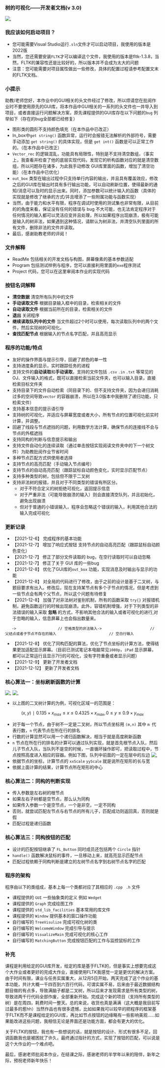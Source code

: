 ### 树的可视化——开发者文档(v 3.0)

![,](https://ice.sjtu.edu.cn/api/attachments/2224800)

### 我应该如何启动项目？
- 您可能需要Visual Studio运行`.sln`文件才可以启动项目，我使用的版本是2022版
- 当然，您还需要安装`FLTK`才可以编译这个文件，我使用的版本是fltk-1.3.8，当然，FLTK的兼容性还是比较好的，所以版本并不会成为太大的问题
- 注意：您可能需要对项目属性做出一些修改，具体的配置过程请参考配置文末的FLTK文档。

### 小提示

助教/老师您好，本作业中的GUI相关的头文件经过了修改，所以烦请您在批阅作业时不要使用原先的GUI库，将本作品中GUI相关的一系列的头文件也一并导入到项目，或者直接运行问题解决方案，原先课程提供的GUI库存在以下问题的`bug` 列举如下（存在的bug全部都已经修复）

- 图形类的圆形不支持颜色填充（在本作品中已改正）
- In_box中`get string()` 函数异常，运行时会报错无法解析的外部符号，需要手动添加 `get string()` 的具体实现，但是 `get int()` 函数是可以正常工作的。（在本作品中已改正）
- `Vector_rec` 的逻辑混乱，功能具有局限性，特别是不支持清空数组，（事实上，我查看并检查了他的底层实现代码，发现它的析构函数对应的就是清空数组，所以问题存在诸多，为此我手动修改 GUI库里面的函数，增加了清空功能）（在本作品中已优化）
- `out_box` 类型在输出过程中只支持单行内容的输出，并且具有覆盖效应，修改之后的GUI库在输出时具有多行输出功能，可以自动刷新位置，使得最新的通知/消息可以及时的显示出来。同时，添加参数可以统计输入的函数（具体的实现就是修改了继承的方式/并且增添了一些附属功能与函数实现）
- 当然，由于能力和水平有限，程序在调试时使用的测试集也非常有限，从目前的的角度来看，保证没有任何的错误与 bug 不大可能，也无法肯定程序对于任何情况的输入都可以灵活应变并且处理，所以如果程序出现崩溃，极有可能是输入的树非法，如果遇到这种情况，请默认为树非法，并清空队列里面的所有文件，删除非法的文件并读取。
- 最后，感谢助教老师的评阅！

### 文件解释

- ReadMe 包括相关的开发文档与构图，屏幕像素的基本参数适配
- Program 包括测试样例与程序，您可以直接利用里面的`exe`程序测试
- Project 代码，您可以在这里审阅本作业的实现代码

### 按钮名词解释

- **清空数据** 清空所有队列中的文件
- **手动读取文件** 根据目录输入框中的目录，检索相关的文件
- **自动读取文件** 根据当前所在的目录，检索相关的文件
- **退出** 关闭程序
- **继续读取队列中的文件** 当文件超过2个时可以使用，每次读取队列中的两个文件，然后实现树的可视化。
- **查找匹配节点** 根据输入的节点名字匹配，并且高亮显示

### 程序的功能/特点

- 友好的操作界面与提示引导，回避了颜色的单一性
- 支持进度条的显示，实时跟踪任务的进程
- 支持文件的**自动读取**和**手动读取**，支持的文件包括 `.csv` `.in` `.txt` 等常见的OJ、文件输入的格式，既可以直接检索当前文件夹，也可以输入目录，直接检索目标文件夹
- 支持目录下的文件自动检索（同目录下的、但不支持文件夹，因为会递归消耗过多的空间导致`vector` 的容器崩溃，所以在3.0版本中我删除了递归功能，只检索文件）
- 支持基本信息的提示语引导
- 支持树的可视化，并适应与屏幕宽度或者大小，所有节点的位置可视化前实时计算，并调整。
- 回避了线段与节点遮挡的问题，利用数学方法计算，确保节点的连接线不会与节点的外框遮挡
- 支持同构的判断与信息提示和输出
- 支持文件自动化的连续读取（通过单击按钮实现阅读文件夹中的下一个树文件）为助教批阅作业节省时间
- 多种节点匹配方式供使用者选择
- 支持节点的高亮匹配（手动输入节点编号）
- 支持节点的自动高亮匹配（跟踪鼠标自动颜色变化，实时显示匹配节点）
- 支持多种类型的树，包括但不限于二叉树
- 支持非法树的报错，并且对于不同类型的错误有所区分。
  - 对于不符合定义的树拒绝可视化，返回提示信息
  - 对于严重非法（可能导致崩溃的输入）则会直接清空队列，并且初始化，避免出现崩溃
  - 但对于普通的小错误输入，程序会忽略这个错误的输入，利用其他合法的输入完成可视化

### 更新记录

- 【2021-12-6】 完成程序的基本功能
- 【2021-12-7】 增加了响应式按钮 支持节点的自动高亮匹配（跟踪鼠标自动颜色变化）
- 【2021-12-7】 修正了部分文件读取的 bug，在空行读取时可以自动忽略
- 【2021-12-7】 修正了关于 GUI 库的一些bug
- 【2021-12-8】 优化了GUI库的`out_box` 功能，实现消息及时输出与显示的功能
- 【2021-12-8】 对全局的代码进行了修改，由于之前的设计是基于二叉树，与题目要求有出入。修改后，现在支持某节点有多个子节点的情况，但是考虑到一些节点会有两个父节点，所以这个问题有待修复
- 【2021-12-8】 加强了对非法树对鉴别机制，所有的函数采取 `try{}` 对报错机制，避免函数运行的时候出现崩溃。此外，容错机制增强，对于下列类型的非法错误的输入采取 **忽略** 的方式，不影响其他合法的输入或者可视化的进行,对于忽略的输入，信息屏幕上也会指出数量来。

```
   ->                   // 空格类型的非法输入->                      // 父结点或者子节点不存在的输入                        // 空白行输入
```

- 【2021-12-8】 优化了同构匹配的算法，优化了节点坐标的计算方法，使得结果更加适配显示屏幕。（目前已测试笔记本电脑常见`1080p`，`iPad` 显示屏幕，都可以正常运行且显示7行的可视化，没有字符重叠或者显示问题）
- 【2021-12-9】 更新了开发者文档
- 【2021-12-12】 更新了开发者文档

### 核心算法一：坐标刷新函数的计算

![,](https://ice.sjtu.edu.cn/api/attachments/2224801) ![,](https://ice.sjtu.edu.cn/api/attachments/2224818)

- 以上图的二叉树计算的为例，可视化区域一的范围是：

$${(x,y)∣0.135 \times x_{max} \le x \le 0.4325 \times x_{max},0\le y \le 0.9 \times y_{max}}$$



- 对于每一个节点，由于树不一定是二叉树，所以节点坐标用 `(m,n)` 其中 `m `代表行数，`n` 代表节点在所在行的排名
- 行数的计算显然可以用一个递归函数解决，相当于就是高度刷新函数
- `n` 节点在所在行的排名的计算可以通过队列实现，就是首先根节点入队，然后儿子节点入队，当队列不是空的时候，一直循环操作即可，把读取过程中，节点按照高度进入相应的容器。例如下图，队列中前面的一定在层中的左边 ![,](https://ice.sjtu.edu.cn/api/attachments/2224802)
- 依据节点的坐标，计算节点的 `xxScale` `yyScale` 就是说所在矩形的长与宽
- 依据上面计算的结果，计算节点所在矩形的中心

### 核心算法二：同构的判断实现

- 传入参数是左右树的根节点
- 如果左右子树都是空节点，那么认为同构
- 如果传入参数一个是空节点，一个是非空，一定不同构
- 否则，就尝试匹配左节点与右节点的所有儿子，匹配成功则返回真，否则就是假
- 匹配过程是递归函数

### 核心算法三：同构按钮的匹配

- 设计的匹配按钮继承了 `FL_Button` 同时成员还包括两个 `Circle` 指针
- `handle()` 函数解决鼠标的事件，一旦移动上来，就高亮显示匹配节点
- 匹配过程依赖于同构判断是建立的左树节点名字到右树节点名字的匹配

### 程序的架构

程序由以下的类组成，基本上每一个类都对应了其相应的 `.cpp ` `.h` 文件

- 课程提供的 `GUI` 一些抽象类的定义 例如 `Wedget`
- 课程提供的 `Graph` 完成绘图工作
- 课程提供的 `std_lib_facilities` 基本常用的库文件
- 课程提供的 `Window` 提供基本的窗口操作功能
- 自行编写的 `TreeVisulize` 完成可视化树的类
- 自行编写的 `WelcomeWindow` 完成引导与提示
- 自行编写的 `VisualizeMain` 完成可视化的核心工作
- 自行编写的 `MatchingButton` 完成按钮匹配的工作与监控鼠标的工作

### 补充

课程是利用给定的GUI库开发，给定的库是基于FLTK的，但是事实上想要完成这个大作业或者更好的完成大作业，直接使用FLTK我感觉一定是更优的解决方案。由于时间有限，课业与任务实属重大，从12月5日开始，两天完成了这个作业的基本功能，共计大概一千四百到六百行代码，可谓实属不易，后来由于最近数据结构题目做的有点多，导致满脑子都是二叉树，所以后来才发现需求是所有类型的树，导致进两千行代码全部作废，全部重新开始。完成这个新的项目（支持所有类型的树）是在周四，耗费时间一整天。总的来说，收货也真是满满（这大概是我目前写过最多的惹hh）当然作品也有很多遗憾，比如如果我可以较早的把程序的框架基于FLTK而不是课程给定的GUI库，再比如节点按钮的边缘略有一些影响美观……如果能改进这些问题，我相信无论是界面还是功能方面，都会有更大的优化。

关于FLTK的按钮，我也有一些想说的话，就是按钮的设计、形式有很多不足，回调函数我也是被困扰了许久，最终通过指针的方式，实现了按钮的匹配，可以说是这个大作业的一个难点吧。

最后，感谢老师批阅本作业，在结课之际，感谢老师的半学年以来的陪伴，新年之际，预祝老师新年快乐！
